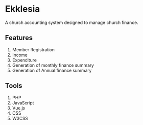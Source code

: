 # Ekklesia
A church accounting system designed to manage church finance.
## Features
1. Member Registration
2. Income
3. Expenditure
4. Generation of monthly finance summary
4. Generation of Annual finance summary

## Tools
1. PHP
2. JavaScript
2. Vue.js
3. CSS
4. W3CSS
